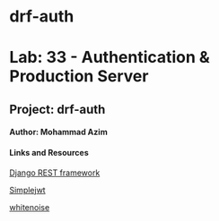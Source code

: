 # drf-auth


# Lab: 33 - Authentication & Production Server
## Project: drf-auth
#### Author: Mohammad Azim
#### Links and Resources
[Django REST framework](https://www.django-rest-framework.org/)

[Simplejwt](https://django-rest-framework-simplejwt.readthedocs.io/en/latest/)

[whitenoise](http://whitenoise.evans.io/en/stable/)
